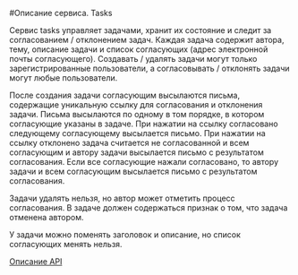 #Описание сервиса. Tasks

Сервис tasks управляет задачами, хранит их состояние и следит за согласованием / отклонением задач. Каждая задача содержит автора, тему, описание задачи и список согласующих (адрес электронной почты согласующего). Создавать / удалять задачи могут только зарегистрированные пользователи, а согласовывать / отклонять задачи могут любые пользователи.

После создания задачи согласующим высылаются письма, содержащие уникальную ссылку для согласования и отклонения задачи. Письма высылаются по одному в том порядке, в котором согласующие указаны в задаче. При нажатии на ссылку согласовано следующему согласующему высылается письмо. При нажатии на ссылку отклонено задача считается не согласованной и всем согласующим и автору задачи высылается письмо с результатом согласования. Если все согласующие нажали согласовано, то автору задачи и всем согласующим высылается письмо с результатом согласования.

Задачи удалять нельзя, но автор может отметить процесс согласования.
В задаче должен содержаться признак о том, что задача отменена автором.

У задачи можно поменять заголовок и описание, но список согласующих менять нельзя.

[Описание API](https://www.teta.mts.ru/go_tasks?_ga=2.44944551.2000377543.1665831291-544969556.1662552747)
